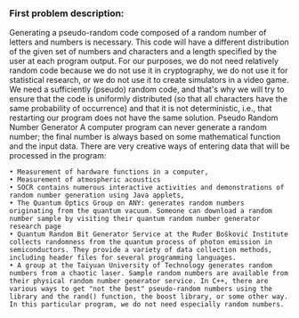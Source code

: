 ### First problem description: 
Generating a pseudo-random code composed of a random number of letters and numbers is necessary. This code will have a different distribution of the given set of numbers and characters and a length specified by the user at each program output. For our purposes, we do not need relatively random code because we do not use it in cryptography, we do not use it for statistical research, or we do not use it to create simulators in a video game. We need a sufficiently (pseudo) random code, and that's why we will try to ensure that the code is uniformly distributed (so that all characters have the same probability of occurrence) and that it is not deterministic, i.e., that restarting our program does not have the same solution. Pseudo Random Number Generator A computer program can never generate a random number;  the final number is always based on some mathematical function and the input data. There are very creative ways of entering data that will be processed in the program:
```
• Measurement of hardware functions in a computer, 
• Measurement of atmospheric acoustics 
• SOCR contains numerous interactive activities and demonstrations of random number generation using Java applets, 
• The Quantum Optics Group on ANY: generates random numbers originating from the quantum vacuum. Someone can download a random number sample by visiting their quantum random number generator research page 
• Quantum Random Bit Generator Service at the Ruđer Bošković Institute collects randomness from the quantum process of photon emission in semiconductors. They provide a variety of data collection methods, including header files for several programming languages. 
• A group at the Taiyuan University of Technology generates random numbers from a chaotic laser. Sample random numbers are available from their physical random number generator service. In C++, there are various ways to get "not the best" pseudo-random numbers using the library and the rand() function, the boost library, or some other way. In this particular program, we do not need especially random numbers.
```
